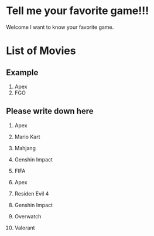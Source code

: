 
# Tell me your favorite game!!!
Welcome I want to know your favorite game.


# List of Movies
## Example
1.  Apex
2.  FGO
## Please write down here
1. Apex
2. Mario Kart
3. Mahjang

4. Genshin Impact
5. FIFA
6. Apex
7. Residen Evil 4
8. Genshin Impact
9. Overwatch
10. Valorant
